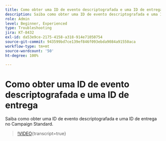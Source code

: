 ```yaml
---
title: Como obter uma ID de evento descriptografada e uma ID de entrega
description: Saiba como obter uma ID de evento descriptografada e uma ID de entrega no Campaign Standard.
role: Admin
level: Beginner, Experienced
type: Troubleshooting
jira: KT-8432
exl-id: da53e9ce-2175-4158-a318-914e71050754
source-git-commit: 943599bd7ce139ef846f093ebda9084a91550aca
workflow-type: tm+mt
source-wordcount: '50'
ht-degree: 100%

---
```


# Como obter uma ID de evento descriptografada e uma ID de entrega

Saiba como obter uma ID de evento descriptografada e uma ID de entrega no Campaign Standard.

>[!VIDEO](https://video.tv.adobe.com/v/335989?learn=on){transcript=true}
